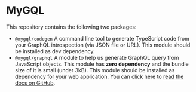 # MyGQL

This repository contains the following two packages:

- `@mygql/codegen` A command line tool to generate TypeScript code from your GraphQL introspection (via JSON file or URL). This module should be installed as dev dependency.
- `@mygql/graphql` A module to help us generate GraphQL query from JavaScript objects. This module has **zero dependency** and the bundle size of it is small (under 3kB). This module should be installed as dependency for your web application. You can click here to [read the docs on GitHub](./packages/graphql).
